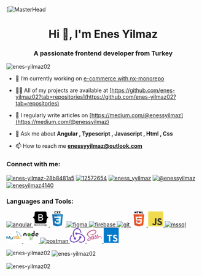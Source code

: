  [![MasterHead]([https://fiverr-res.cloudinary.com/images/t_main1,q_auto,f_auto,q_auto,f_auto/gigs/291189213/original/8bb1bea8b7ddaac29e048e642eaba4eee3dbebb4/do-a-website-on-html-css-scss-javascript-jquery-react.png](https://blog.back4app.com/wp-content/uploads/2023/06/Front-end-programming-languages.jpeg))

<h1 align="center">Hi 👋, I'm Enes Yilmaz</h1>
<h3 align="center">A passionate frontend developer from Turkey</h3>

<p align="left"> <img src="https://komarev.com/ghpvc/?username=enes-yilmaz02&label=Profile%20views&color=0e75b6&style=flat" alt="enes-yilmaz02" /> </p>

- 🔭 I’m currently working on [e-commerce with nx-monorepo](https://gitlab.com/nxmonorepo/ecommerce-tool)

- 👨‍💻 All of my projects are available at [https://github.com/enes-yilmaz02?tab=repositories](https://github.com/enes-yilmaz02?tab=repositories)

- 📝 I regularly write articles on [https://medium.com/@enessyilmaz](https://medium.com/@enessyilmaz)

- 💬 Ask me about **Angular , Typescript , Javascript , Html , Css**

- 📫 How to reach me **enessyyilmaz@outlook.com**

<h3 align="left">Connect with me:</h3>
<p align="left">
<a href="https://linkedin.com/in/enes-yilmaz-28b8481a5" target="blank"><img align="center" src="https://raw.githubusercontent.com/rahuldkjain/github-profile-readme-generator/master/src/images/icons/Social/linked-in-alt.svg" alt="enes-yilmaz-28b8481a5" height="30" width="40" /></a>
<a href="https://stackoverflow.com/users/12572654" target="blank"><img align="center" src="https://raw.githubusercontent.com/rahuldkjain/github-profile-readme-generator/master/src/images/icons/Social/stack-overflow.svg" alt="12572654" height="30" width="40" /></a>
<a href="https://instagram.com/eness_yyilmaz" target="blank"><img align="center" src="https://raw.githubusercontent.com/rahuldkjain/github-profile-readme-generator/master/src/images/icons/Social/instagram.svg" alt="eness_yyilmaz" height="30" width="40" /></a>
<a href="https://medium.com/@enessyilmaz" target="blank"><img align="center" src="https://raw.githubusercontent.com/rahuldkjain/github-profile-readme-generator/master/src/images/icons/Social/medium.svg" alt="@enessyilmaz" height="30" width="40" /></a>
<a href="https://discord.gg/enesyilmaz4140" target="blank"><img align="center" src="https://raw.githubusercontent.com/rahuldkjain/github-profile-readme-generator/master/src/images/icons/Social/discord.svg" alt="enesyilmaz4140" height="30" width="40" /></a>
</p>

<h3 align="left">Languages and Tools:</h3>
<p align="left"> <a href="https://angular.io" target="_blank" rel="noreferrer"> <img src="https://angular.io/assets/images/logos/angular/angular.svg" alt="angular" width="40" height="40"/> </a> <a href="https://getbootstrap.com" target="_blank" rel="noreferrer"> <img src="https://raw.githubusercontent.com/devicons/devicon/master/icons/bootstrap/bootstrap-plain-wordmark.svg" alt="bootstrap" width="40" height="40"/> </a> <a href="https://www.w3schools.com/css/" target="_blank" rel="noreferrer"> <img src="https://raw.githubusercontent.com/devicons/devicon/master/icons/css3/css3-original-wordmark.svg" alt="css3" width="40" height="40"/> </a> <a href="https://www.figma.com/" target="_blank" rel="noreferrer"> <img src="https://www.vectorlogo.zone/logos/figma/figma-icon.svg" alt="figma" width="40" height="40"/> </a> <a href="https://firebase.google.com/" target="_blank" rel="noreferrer"> <img src="https://www.vectorlogo.zone/logos/firebase/firebase-icon.svg" alt="firebase" width="40" height="40"/> </a> <a href="https://git-scm.com/" target="_blank" rel="noreferrer"> <img src="https://www.vectorlogo.zone/logos/git-scm/git-scm-icon.svg" alt="git" width="40" height="40"/> </a> <a href="https://www.w3.org/html/" target="_blank" rel="noreferrer"> <img src="https://raw.githubusercontent.com/devicons/devicon/master/icons/html5/html5-original-wordmark.svg" alt="html5" width="40" height="40"/> </a> <a href="https://developer.mozilla.org/en-US/docs/Web/JavaScript" target="_blank" rel="noreferrer"> <img src="https://raw.githubusercontent.com/devicons/devicon/master/icons/javascript/javascript-original.svg" alt="javascript" width="40" height="40"/> </a> <a href="https://www.microsoft.com/en-us/sql-server" target="_blank" rel="noreferrer"> <img src="https://www.svgrepo.com/show/303229/microsoft-sql-server-logo.svg" alt="mssql" width="40" height="40"/> </a> <a href="https://www.mysql.com/" target="_blank" rel="noreferrer"> <img src="https://raw.githubusercontent.com/devicons/devicon/master/icons/mysql/mysql-original-wordmark.svg" alt="mysql" width="40" height="40"/> </a> <a href="https://nodejs.org" target="_blank" rel="noreferrer"> <img src="https://raw.githubusercontent.com/devicons/devicon/master/icons/nodejs/nodejs-original-wordmark.svg" alt="nodejs" width="40" height="40"/> </a> <a href="https://postman.com" target="_blank" rel="noreferrer"> <img src="https://www.vectorlogo.zone/logos/getpostman/getpostman-icon.svg" alt="postman" width="40" height="40"/> </a> <a href="https://redux.js.org" target="_blank" rel="noreferrer"> <img src="https://raw.githubusercontent.com/devicons/devicon/master/icons/redux/redux-original.svg" alt="redux" width="40" height="40"/> </a> <a href="https://sass-lang.com" target="_blank" rel="noreferrer"> <img src="https://raw.githubusercontent.com/devicons/devicon/master/icons/sass/sass-original.svg" alt="sass" width="40" height="40"/> </a> <a href="https://www.typescriptlang.org/" target="_blank" rel="noreferrer"> <img src="https://raw.githubusercontent.com/devicons/devicon/master/icons/typescript/typescript-original.svg" alt="typescript" width="40" height="40"/> </a> </p>

<p><img align="left" src="https://github-readme-stats.vercel.app/api/top-langs?username=enes-yilmaz02&show_icons=true&locale=en&layout=compact" alt="enes-yilmaz02" /></p>

<p>&nbsp;<img align="center" src="https://github-readme-stats.vercel.app/api?username=enes-yilmaz02&show_icons=true&locale=en" alt="enes-yilmaz02" /></p>

<p><img align="center" src="https://github-readme-streak-stats.herokuapp.com/?user=enes-yilmaz02&" alt="enes-yilmaz02" /></p>
